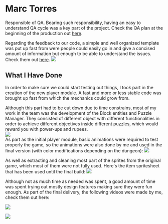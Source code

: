 # Marc Torres

Responsible of QA. 
Bearing such responsibility, having an easy to understand QA cycle was a key part of the project. Check the QA plan at the beginning of the production out [here](https://github.com/BooLAW/Zelda-Project/wiki/QA). 

Regarding the feedback to our code, a simple and well organized template was put up fast from were people could easily go in and give a concised amount of information but enough to be able to understand the issues. Check them out [here](https://github.com/BooLAW/Zelda-Project/issues).
 ![](http://i.imgur.com/7MGEhYQ.png)  
## What I Have Done

In order to make sure we could start testing out things, I took part in the creation of the new player module. A fast and more or less stable code was brought up fast from which the mechanics could grow from.
 
Although this part had to be cut down due to time constrains, most of my work in the team was the development of the Block entities and Puzzle Manager. They consisted of different object with different functionalities in order to achieve different objectives inside different puzzles, which would reward you with power-ups and rupees.  
![](http://i.imgur.com/t3Y0pMq.png)  
As part as the initial player module, basic animations were required to test properly the game, so the animations were also done by me and used in the final version (with color modifications depending on the dungeon): 
![](https://i.gyazo.com/80bfb409599a2e04308eae4e3f534c26.png)  

As well as extracting and cleaning most part of the sprites from the original game, which most of them were not fully used. Here's the item spritesheet that has been used until the final build:
![](http://i.imgur.com/Z9CR7nX.png)  

Although not as much time as needed was spent, a good amount of time was spent trying out mostly design features making sure they were fun enough. 
As part of the final delivery, the following videos were made by me, check them out here: 

[![](https://img.youtube.com/vi/KBBwDbrTZeM/0.jpg)](https://www.youtube.com/watch?v=KBBwDbrTZeM)  
  
[![](https://img.youtube.com/vi/xASPzPU7PFo/0.jpg)](https://www.youtube.com/watch?v=xASPzPU7PFo)
